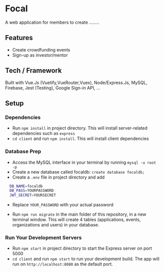 # Focal
<!-- ![Frontend](support/home-page.png) -->

A web application for members to create ........

<!-- ## Motivation

**FOR** individuals or small associations **WHO** want to organize a charity drive; **THE** product **IS** a web application **THAT** gathers volunteers to sign-up for the event **UNLIKE** having insufficient volunteers or sponsors; **OUR PRODUCT** helps the organizers reach out to a wider audience and create awareness to the public.

**FOR** the public **WHO** wants to give back to the community; **THE** product **IS** a web application **THAT** gives information about upcoming charity events and allow users to sign-up as a volunteer **UNLIKE** having to browse through many sites; **OUR PRODUCT** helps the user search for a charity event with ease. -->

## Features

- Create crowdfunding events
- Sign-up as investor/mentor

<!-- ## Feature Wish List

### Nice To Have Features

- Volunteers signing-up as member with availibilty details for future events that matches preference

- Donation to the charity event directly when there is proper agreement documented between our app and parties involved

- A networking platform for our app members to connect with bigger NGO/ other organizations with community projects

- Our app to provide API service of community projects and volunteers lists in Malaysia -->

## Tech / Framework

Built with Vue.Js (Vuetify,VueRouter,Vuex), Node/Express.Js, MySQL, Firebase, Jest (Testing), Google Sign-in API, ...

<!-- ## Database Schema

![Database_Schema](support/database-schema.png)

## API Routes Plan

URI | HTTP Method | Description
--- | ----------- | -----------
/api/events | GET/ POST | Get all events/ Add an event
/api/events/organizer:id | GET | Get all events by an organizer
/api/events:id | GET/ PUT/ DELETE | Get an event by id/ Update an event by id/ Delete an event by id
/api/organizations | GET | Get all organizations
/api/organizations:id | GET | Get an organization by id
/api/volunteers/:id | GET/ PUT/ DELETE | Get all volunteers by event/ Update volunteer's application/ Delete volunteer application
/api/volunteers/organizers:id | GET | Get all volunteers under an organizer
/api/volunteers/:id/application-status/:status | GET | Get all volunteers by event id and application status
/api/volunteers | POST | Add an application to volunteers for an event

## User Flow Diagram

![User_Flow](support/user-flow.png)

## Architecture Drawing

![Architecture](support/architecture.png) -->

## Setup

### Dependencies

- Run `npm install` in project directory. This will install server-related dependencies such as `express`
- `cd client` and run `npm install`. This will install client dependencies

### Database Prep

- Access the MySQL interface in your terminal by running `mysql -u root -p`
- Create a new database called focaldb: `create database focaldb;`
- Create a `.env` file in project directory and add

```bash
  DB_NAME=focaldb
  DB_PASS=YOURPASSWORD
  JWT_SECRET=YOURSECRET
```

- Replace `YOUR_PASSWORD` with your actual password

- Run `npm run migrate` in the main folder of this repository, in a new terminal window. This will create 4 tables (applications, events, organizations and users) in your database.

### Run Your Development Servers

- Run `npm start` in project directory to start the Express server on port 5000
- `cd client` and run `npm start` to run your development build. The app will run on `http://localhost:8080` as the default port.

<!-- ## Reference

- [Charity Article](https://vulcanpost.com/693014/covid-19-charity-donation-malaysia-food-medical-supplies/)
- [Web Charity API List](https://www.programmableweb.com/category/charity/api)
- [Global Giving API](https://www.globalgiving.org/companies/web-services/)
- [Charity Navigator API](https://www.charitynavigator.org/index.cfm?bay=content.view&cpid=1397)

## Notes

_This is a student project that was created at [CodeOp](http://CodeOp.tech), a full stack development bootcamp in Barcelona and [Rebound.Asia](https://www.rebound.asia/breakthrough), by TechSprint Academy (Malaysia’s first women only coding academy)._ -->
